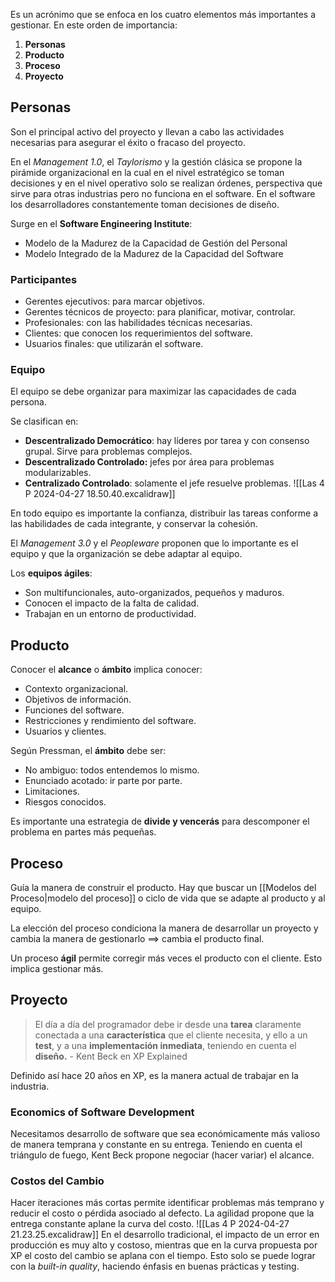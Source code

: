 Es un acrónimo que se enfoca en los cuatro elementos más importantes a gestionar.
En este orden de importancia:

1. **Personas**
2. **Producto**
3. **Proceso**
4. **Proyecto**

## Personas

Son el principal activo del proyecto y llevan a cabo las actividades necesarias para asegurar el éxito o fracaso del proyecto.

En el _Management 1.0_, el _Taylorismo_ y la gestión clásica se propone la pirámide organizacional en la cual en el nivel estratégico se toman decisiones y en el nivel operativo solo se realizan órdenes, perspectiva que sirve para otras industrias pero no funciona en el software. En el software los desarrolladores constantemente toman decisiones de diseño.

Surge en el **Software Engineering Institute**:

- Modelo de la Madurez de la Capacidad de Gestión del Personal
- Modelo Integrado de la Madurez de la Capacidad del Software

### Participantes

- Gerentes ejecutivos: para marcar objetivos.
- Gerentes técnicos de proyecto: para planificar, motivar, controlar.
- Profesionales: con las habilidades técnicas necesarias.
- Clientes: que conocen los requerimientos del software.
- Usuarios finales: que utilizarán el software.

### Equipo

El equipo se debe organizar para maximizar las capacidades de cada persona.

Se clasifican en:

- **Descentralizado Democrático**: hay líderes por tarea y con consenso grupal. Sirve para problemas complejos.
- **Descentralizado Controlado:** jefes por área para problemas modularizables.
- **Centralizado Controlado**: solamente el jefe resuelve problemas.
  ![[Las 4 P 2024-04-27 18.50.40.excalidraw]]

En todo equipo es importante la confianza, distribuir las tareas conforme a las habilidades de cada integrante, y conservar la cohesión.

El _Management 3.0_ y el _Peopleware_ proponen que lo importante es el equipo y que la organización se debe adaptar al equipo.

Los **equipos ágiles**:

- Son multifuncionales, auto-organizados, pequeños y maduros.
- Conocen el impacto de la falta de calidad.
- Trabajan en un entorno de productividad.

## Producto

Conocer el **alcance** o **ámbito** implica conocer:

- Contexto organizacional.
- Objetivos de información.
- Funciones del software.
- Restricciones y rendimiento del software.
- Usuarios y clientes.

Según Pressman, el **ámbito** debe ser:

- No ambiguo: todos entendemos lo mismo.
- Enunciado acotado: ir parte por parte.
- Limitaciones.
- Riesgos conocidos.

Es importante una estrategia de **divide y vencerás** para descomponer el problema en partes más pequeñas.

## Proceso

Guía la manera de construir el producto. Hay que buscar un [[Modelos del Proceso|modelo del proceso]] o ciclo de vida que se adapte al producto y al equipo.

La elección del proceso condiciona la manera de desarrollar un proyecto y cambia la manera de gestionarlo ==> cambia el producto final.

Un proceso **ágil** permite corregir más veces el producto con el cliente. Esto implica gestionar más.

## Proyecto

> El día a día del programador debe ir desde una **tarea** claramente conectada a una **característica** que el cliente necesita, y ello a un **test**, y a una **implementación inmediata**, teniendo en cuenta el **diseño.** - Kent Beck en XP Explained

Definido así hace 20 años en XP, es la manera actual de trabajar en la industria.

### Economics of Software Development

Necesitamos desarrollo de software que sea económicamente más valioso de manera temprana y constante en su entrega. Teniendo en cuenta el triángulo de fuego, Kent Beck propone negociar (hacer variar) el alcance.

### Costos del Cambio

Hacer iteraciones más cortas permite identificar problemas más temprano y reducir el costo o pérdida asociado al defecto. La agilidad propone que la entrega constante aplane la curva del costo.
![[Las 4 P 2024-04-27 21.23.25.excalidraw]]
En el desarrollo tradicional, el impacto de un error en producción es muy alto y costoso, mientras que en la curva propuesta por XP el costo del cambio se aplana con el tiempo. Esto solo se puede lograr con la _built-in quality_, haciendo énfasis en buenas prácticas y testing.
